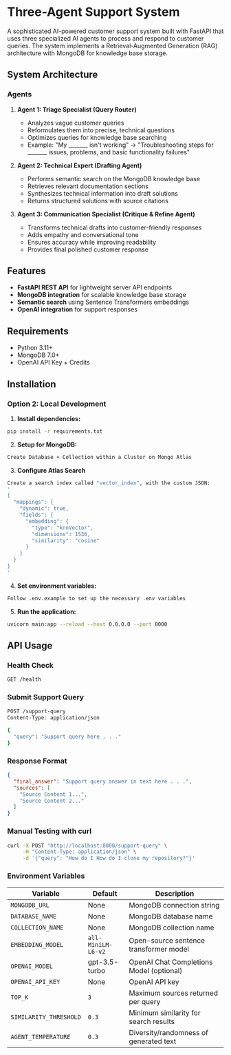 # Three-Agent Support System

A sophisticated AI-powered customer support system built with FastAPI that uses three specialized AI agents to process and respond to customer queries. The system implements a Retrieval-Augmented Generation (RAG) architecture with MongoDB for knowledge base storage.

## System Architecture

### Agents

1. **Agent 1: Triage Specialist (Query Router)**
   - Analyzes vague customer queries
   - Reformulates them into precise, technical questions
   - Optimizes queries for knowledge base searching
   - Example: "My _______ isn't working" → "Troubleshooting steps for _______ issues, problems, and basic functionality failures"

2. **Agent 2: Technical Expert (Drafting Agent)**
   - Performs semantic search on the MongoDB knowledge base
   - Retrieves relevant documentation sections
   - Synthesizes technical information into draft solutions
   - Returns structured solutions with source citations

3. **Agent 3: Communication Specialist (Critique & Refine Agent)**
   - Transforms technical drafts into customer-friendly responses
   - Adds empathy and conversational tone
   - Ensures accuracy while improving readability
   - Provides final polished customer response

## Features

- **FastAPI REST API** for lightweight server API endpoints
- **MongoDB integration** for scalable knowledge base storage
- **Semantic search** using Sentence Transformers embeddings
- **OpenAI integration** for support responses

## Requirements

- Python 3.11+
- MongoDB 7.0+
- OpenAI API Key + Credits

## Installation

### Option 2: Local Development

1. **Install dependencies:**
```bash
pip install -r requirements.txt
```

2. **Setup for MongoDB:**
```bash
Create Database + Collection within a Cluster on Mongo Atlas
```

3. **Configure Atlas Search**
```bash
Create a search index called "vector_index", with the custom JSON:
'
{
  "mappings": {
    "dynamic": true,
    "fields": {
      "embedding": {
        "type": "knnVector",
        "dimensions": 1536,
        "similarity": "cosine"
      }
    }
  }
}
'
```

4. **Set environment variables:**
```bash
Follow .env.example to set up the necessary .env variables
```

5. **Run the application:**
```bash
uvicorn main:app --reload --host 0.0.0.0 --port 8000
```



## API Usage

### Health Check
```bash
GET /health
```

### Submit Support Query
```bash
POST /support-query
Content-Type: application/json

{
  "query": "Support query here . . ."
}
```

### Response Format
```json
{
  "final_answer": "Support query answer in text here . . .",
  "sources": [
    "Source Content 1...",
    "Source Content 2..."
  ]
}
```

### Manual Testing with curl
```bash
curl -X POST "http://localhost:8000/support-query" \
     -H "Content-Type: application/json" \
     -d '{"query": "How do I How do I clone my repository?"}'
```


### Environment Variables

| Variable | Default | Description |
|----------|---------|-------------|
| `MONGODB_URL` | None | MongoDB connection string |
| `DATABASE_NAME` | None | MongoDB database name |
| `COLLECTION_NAME` | None | MongoDB collection name |
| `EMBEDDING_MODEL` | `all-MiniLM-L6-v2` | Open-source sentence transformer model |
| `OPENAI_MODEL` | gpt-3.5-turbo | OpenAI Chat Completions Model (optional) |
| `OPENAI_API_KEY` | None | OpenAI API key |
| `TOP_K` | `3` | Maximum sources returned per query |
| `SIMILARITY_THRESHOLD` | `0.3` | Minimum similarity for search results |
| `AGENT_TEMPERATURE` | `0.3` | Diversity/randomness of generated text |

